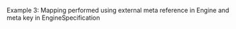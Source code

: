 Example 3:
Mapping performed using external meta reference in Engine and meta key in EngineSpecification